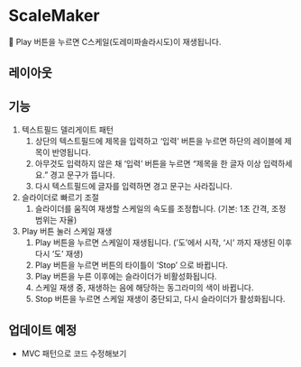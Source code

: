 # ScaleMaker
🎵 Play 버튼을 누르면 C스케일(도레미파솔라시도)이 재생됩니다.

## 레이아웃


## 기능
1. 텍스트필드 델리게이트 패턴
    1. 상단의 텍스트필드에 제목을 입력하고 ‘입력’ 버튼을 누르면 하단의 레이블에 제목이 반영됩니다.
    2. 아무것도 입력하지 않은 채 ‘입력’ 버튼을 누르면 “제목을 한 글자 이상 입력하세요.” 경고 문구가 뜹니다.
    3. 다시 텍스트필드에 글자를 입력하면 경고 문구는 사라집니다.
2. 슬라이더로 빠르기 조절
    1. 슬라이더를 움직여 재생할 스케일의 속도를 조정합니다. (기본: 1초 간격, 조정 범위는 자율)
3. Play 버튼 눌러 스케일 재생
    1. Play 버튼을 누르면 스케일이 재생됩니다. (’도’에서 시작, ‘시’ 까지 재생된 이후 다시 ‘도’ 재생)
    2. Play 버튼을 누르면 버튼의 타이틀이 ‘Stop’ 으로 바뀝니다.
    3. Play 버튼을 누른 이후에는 슬라이더가 비활성화됩니다.
    4. 스케일 재생 중, 재생하는 음에 해당하는 동그라미의 색이 바뀝니다.
    5. Stop 버튼을 누르면 스케일 재생이 중단되고, 다시 슬라이더가 활성화됩니다.
  
## 업데이트 예정
* MVC 패턴으로 코드 수정해보기
